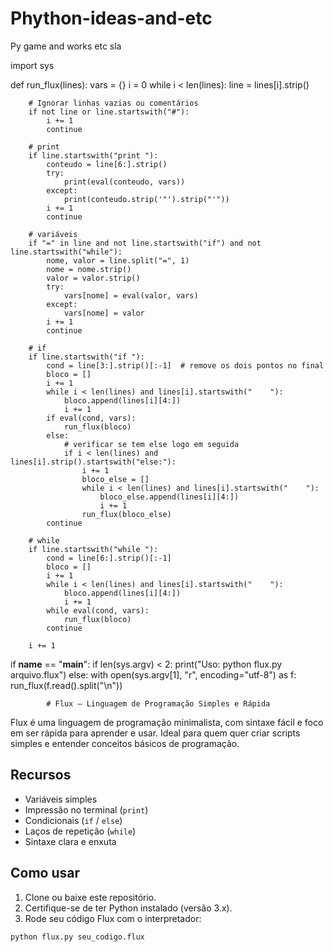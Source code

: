 # Phython-ideas-and-etc
Py game and works etc sla








import sys

def run_flux(lines):
    vars = {}
    i = 0
    while i < len(lines):
        line = lines[i].strip()

        # Ignorar linhas vazias ou comentários
        if not line or line.startswith("#"):
            i += 1
            continue

        # print
        if line.startswith("print "):
            conteudo = line[6:].strip()
            try:
                print(eval(conteudo, vars))
            except:
                print(conteudo.strip('"').strip("'"))
            i += 1
            continue

        # variáveis
        if "=" in line and not line.startswith("if") and not line.startswith("while"):
            nome, valor = line.split("=", 1)
            nome = nome.strip()
            valor = valor.strip()
            try:
                vars[nome] = eval(valor, vars)
            except:
                vars[nome] = valor
            i += 1
            continue

        # if
        if line.startswith("if "):
            cond = line[3:].strip()[:-1]  # remove os dois pontos no final
            bloco = []
            i += 1
            while i < len(lines) and lines[i].startswith("    "):
                bloco.append(lines[i][4:])
                i += 1
            if eval(cond, vars):
                run_flux(bloco)
            else:
                # verificar se tem else logo em seguida
                if i < len(lines) and lines[i].strip().startswith("else:"):
                    i += 1
                    bloco_else = []
                    while i < len(lines) and lines[i].startswith("    "):
                        bloco_else.append(lines[i][4:])
                        i += 1
                    run_flux(bloco_else)
            continue

        # while
        if line.startswith("while "):
            cond = line[6:].strip()[:-1]
            bloco = []
            i += 1
            while i < len(lines) and lines[i].startswith("    "):
                bloco.append(lines[i][4:])
                i += 1
            while eval(cond, vars):
                run_flux(bloco)
            continue

        i += 1


if __name__ == "__main__":
    if len(sys.argv) < 2:
        print("Uso: python flux.py arquivo.flux")
    else:
        with open(sys.argv[1], "r", encoding="utf-8") as f:
            run_flux(f.read().split("\n"))






            # Flux — Linguagem de Programação Simples e Rápida

Flux é uma linguagem de programação minimalista, com sintaxe fácil e foco em ser rápida para aprender e usar. Ideal para quem quer criar scripts simples e entender conceitos básicos de programação.

## Recursos

- Variáveis simples
- Impressão no terminal (`print`)
- Condicionais (`if` / `else`)
- Laços de repetição (`while`)
- Sintaxe clara e enxuta

## Como usar

1. Clone ou baixe este repositório.  
2. Certifique-se de ter Python instalado (versão 3.x).  
3. Rode seu código Flux com o interpretador:

```bash
python flux.py seu_codigo.flux




